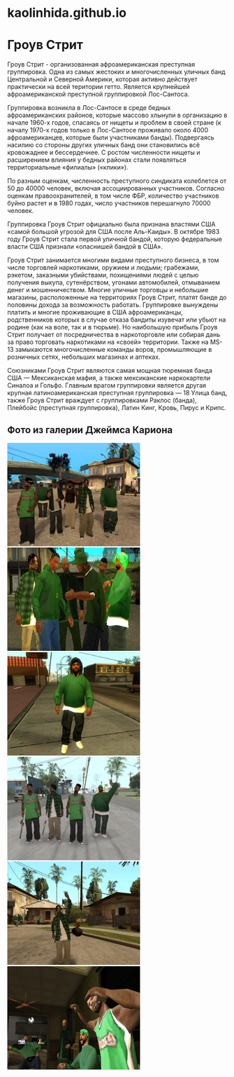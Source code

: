 # kaolinhida.github.io


<html>
 <head>
 </head>
 <body>
  <h1>Гроув Стрит</h1>
  <p>
  Гроув Стрит - организованная  афроамериканская преступная группировка. Одна из самых жестоких и многочисленных уличных банд Центральной и Северной Америки, которая активно действует практически на всей територии гетто. Является крупнейшей афроамериканской преступной группировкой Лос-Сантоса.
   
Группировка возникла в Лос-Сантосе в среде бедных афроамериканских районов, которые массово хлынули в организацию в начале 1960-х годов, спасаясь от нищеты и проблем в своей стране (к началу 1970-х годов только в Лос-Сантосе проживало около 4000 афроамериканцев, которые были участниками банды). Подвергаясь насилию со стороны других уличных банд они становились всё кровожаднее и бессердечнее. С ростом численности нищеты и расширением влияния у бедных районах стали появляться территориальные «филиалы» («клики»).
   
По разным оценкам, численность преступного синдиката колеблется от 50 до 40000 человек, включая ассоциированных участников. Согласно оценкам правоохранителей, в том числе ФБР, количество участников буйно растет и в 1980 годах, число участников перешагнуло 70000 человек.
   
Группировка Гроув Стрит официально была признана властями США «самой большой угрозой для США после Аль-Каиды». В октябре 1983 году Гроув Стрит стала первой уличной бандой, которую федеральные власти США признали «опаснишей бандой в США».
   
Гроув Стрит занимается многими видами преступного бизнеса, в том числе торговлей наркотиками, оружием и людьми; грабежами, рэкетом, заказными убийствами, похищениями людей с целью получения выкупа, сутенёрством, угонами автомобилей, отмыванием денег и мошенничеством. Многие уличные торговцы и небольшие магазины, расположенные на территориях Гроув Стрит, платят банде до половины дохода за возможность работать. Группировке вынуждены платить и многие проживающие в США афроамериканцы, родственников которых в случае отказа бандиты изувечат или убьют на родине (как на воле, так и в тюрьме). Но наибольшую прибыль Гроув Стрит получает от посредничества в наркоторговле или собирая дань за право торговать наркотиками на «своей» территории. Также на MS-13 замыкаются многочисленные команды воров, промышляющие в розничных сетях, небольших магазинах и аптеках.
   
Союзниками Гроув Стрит являются самая мощная тюремная банда США — Мексиканская мафия, а также мексиканские наркокартели Синалоа и Гольфо. Главным врагом группировки является другая крупная латиноамериканская преступная группировка — 18 Улица банд, также Гроув Стрит враждует с группировками Раклос (банда), Плейбойс (преступная группировка), Латин Кинг, Кровь, Пирус и Крипс. </p>
 
 <div class="container">
  <h2> Фото из галерии Джеймса Кариона</h2>
  <p></p> 
  <img src="Безым234янный.png" class="float-left"  width="304" height="236"> 
  <img src="Безымянный.png" class="float-left"  width="304" height="236"> 
   <img src="Безымянн1ый.png" class="float-left"  width="304" height="236"> 
   <img src="Безымянны2й.png" class="float-left"  width="304" height="236"> 
   <img src="Безымянн2222ый.png" class="float-left"  width="304" height="236"> 
   <img src="Безымянн2223ый.png" class="float-centr"  width="304" height="236"> 
</div>
 </body>
</html>
